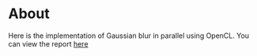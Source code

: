 # About
Here is the implementation of Gaussian blur in parallel using OpenCL. You can view the report [here](report.pdf)